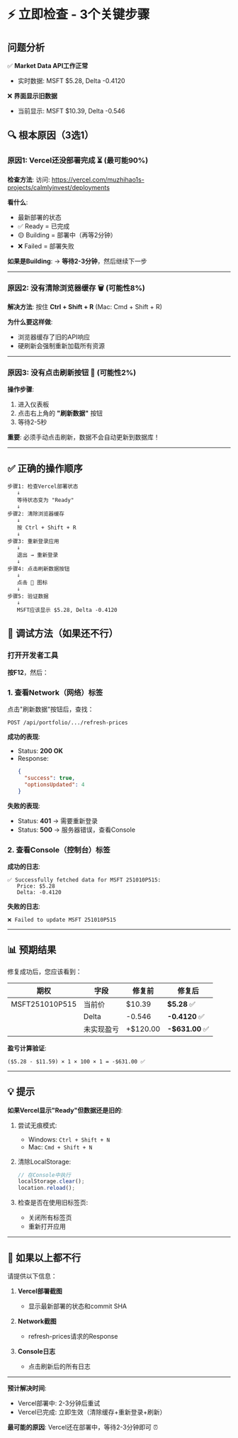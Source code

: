 # ⚡ 立即检查 - 3个关键步骤

## 问题分析

✅ **Market Data API工作正常**
- 实时数据: MSFT $5.28, Delta -0.4120

❌ **界面显示旧数据**
- 当前显示: MSFT $10.39, Delta -0.546

## 🔍 根本原因（3选1）

### 原因1: Vercel还没部署完成 ⏳ (最可能90%)

**检查方法**:
访问: https://vercel.com/muzhihao1s-projects/calmlyinvest/deployments

**看什么**:
- 最新部署的状态
- ✅ Ready = 已完成
- 🟡 Building = 部署中（再等2分钟）
- ❌ Failed = 部署失败

**如果是Building**:
→ **等待2-3分钟**，然后继续下一步

---

### 原因2: 没有清除浏览器缓存 🗑️ (可能性8%)

**解决方法**:
按住 **Ctrl + Shift + R** (Mac: Cmd + Shift + R)

**为什么要这样做**:
- 浏览器缓存了旧的API响应
- 硬刷新会强制重新加载所有资源

---

### 原因3: 没有点击刷新按钮 🔄 (可能性2%)

**操作步骤**:
1. 进入仪表板
2. 点击右上角的 **"刷新数据"** 按钮
3. 等待2-5秒

**重要**: 必须手动点击刷新，数据不会自动更新到数据库！

---

## ✅ 正确的操作顺序

```
步骤1: 检查Vercel部署状态
   ↓
   等待状态变为 "Ready"
   ↓
步骤2: 清除浏览器缓存
   ↓
   按 Ctrl + Shift + R
   ↓
步骤3: 重新登录应用
   ↓
   退出 → 重新登录
   ↓
步骤4: 点击刷新数据按钮
   ↓
   点击 🔄 图标
   ↓
步骤5: 验证数据
   ↓
   MSFT应该显示 $5.28, Delta -0.4120
```

## 🐛 调试方法（如果还不行）

### 打开开发者工具

**按F12**，然后：

### 1. 查看Network（网络）标签

点击"刷新数据"按钮后，查找：
```
POST /api/portfolio/.../refresh-prices
```

**成功的表现**:
- Status: **200 OK**
- Response:
  ```json
  {
    "success": true,
    "optionsUpdated": 4
  }
  ```

**失败的表现**:
- Status: **401** → 需要重新登录
- Status: **500** → 服务器错误，查看Console

### 2. 查看Console（控制台）标签

**成功的日志**:
```
✅ Successfully fetched data for MSFT 251010P515:
   Price: $5.28
   Delta: -0.4120
```

**失败的日志**:
```
❌ Failed to update MSFT 251010P515
```

---

## 📊 预期结果

修复成功后，您应该看到：

| 期权 | 字段 | 修复前 | 修复后 |
|------|------|--------|--------|
| MSFT251010P515 | 当前价 | $10.39 | **$5.28** ✅ |
| | Delta | -0.546 | **-0.4120** ✅ |
| | 未实现盈亏 | +$120.00 | **-$631.00** ✅ |

**盈亏计算验证**:
```
($5.28 - $11.59) × 1 × 100 × 1 = -$631.00 ✅
```

---

## 💡 提示

**如果Vercel显示"Ready"但数据还是旧的**:

1. 尝试无痕模式:
   - Windows: `Ctrl + Shift + N`
   - Mac: `Cmd + Shift + N`

2. 清除LocalStorage:
   ```javascript
   // 在Console中执行
   localStorage.clear();
   location.reload();
   ```

3. 检查是否在使用旧标签页:
   - 关闭所有标签页
   - 重新打开应用

---

## 📝 如果以上都不行

请提供以下信息：

1. **Vercel部署截图**
   - 显示最新部署的状态和commit SHA

2. **Network截图**
   - refresh-prices请求的Response

3. **Console日志**
   - 点击刷新后的所有日志

---

**预计解决时间**:
- Vercel部署中: 2-3分钟后重试
- Vercel已完成: 立即生效（清除缓存+重新登录+刷新）

**最可能的原因**: Vercel还在部署中，等待2-3分钟即可 ⏰
